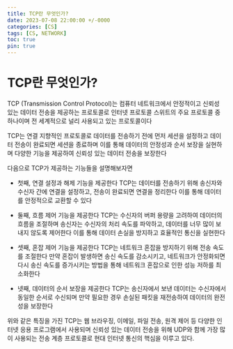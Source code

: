 ```yaml
---
title: TCP란 무엇인가?
date: 2023-07-08 22:00:00 +/-0000
categories: [CS]
tags: [CS, NETWORK]
toc: true
pin: true
---
```


# TCP란 무엇인가?

TCP (Transmission Control Protocol)는 컴퓨터 네트워크에서 안정적이고 신뢰성 있는 데이터 전송을 제공하는 프로토콜로 인터넷 프로토콜 스위트의 주요 프로토콜 중 하나이며 전 세계적으로 널리 사용되고 있는 프로토콜이다

TCP는 연결 지향적인 프로토콜로 데이터를 전송하기 전에 먼저 세션을 설정하고 데이터 전송이 완료되면 세션을 종료하며 이를 통해 데이터의 안정성과 순서 보장을 실현하며 다양한 기능을 제공하여 신뢰성 있는 데이터 전송을 보장한다

다음으로 TCP가 제공하는 기능들을 설명해보자면

* 첫째, 연결 설정과 해제 기능을 제공한다 TCP는 데이터를 전송하기 위해 송신자와 수신자 간에 연결을 설정하고, 전송이 완료되면 연결을 정리한다 이를 통해 데이터를 안정적으로 교환할 수 있다

* 둘째, 흐름 제어 기능을 제공한다 TCP는 수신자의 버퍼 용량을 고려하여 데이터의 흐름을 조절하며 송신자는 수신자의 처리 속도를 파악하고, 데이터를 너무 많이 보내지 않도록 제어한다 이를 통해 데이터 손실을 방지하고 효율적인 통신을 실현한다

* 셋째, 혼잡 제어 기능을 제공한다 TCP는 네트워크 혼잡을 방지하기 위해 전송 속도를 조절한다 만약 혼잡이 발생하면 송신 속도를 감소시키고, 네트워크가 안정화되면 다시 송신 속도를 증가시키는 방법을 통해 네트워크 혼잡으로 인한 성능 저하를 최소화한다

* 넷째, 데이터의 순서 보장을 제공한다 TCP는 송신자에서 보낸 데이터는 수신자에서 동일한 순서로 수신되며 만약 필요한 경우 손실된 패킷을 재전송하여 데이터의 완전성을 보장한다

위와 같은 특징을 가진 TCP는 웹 브라우징, 이메일, 파일 전송, 원격 제어 등 다양한 인터넷 응용 프로그램에서 사용되며 신뢰성 있는 데이터 전송을 위해 UDP와 함께 가장 많이 사용되는 전송 계층 프로토콜로 현대 인터넷 통신의 핵심을 이루고 있다.